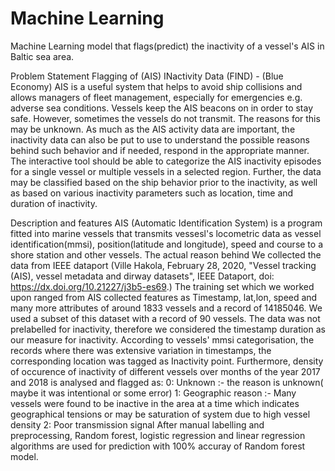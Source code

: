 # Machine Learning
Machine Learning model that flags(predict) the inactivity of a vessel's AIS in Baltic sea area.

Problem Statement
Flagging of (AIS) INactivity Data (FIND) - (Blue Economy)
AIS is a useful system that helps to avoid ship collisions and allows managers of fleet management, especially for emergencies e.g. adverse sea conditions. Vessels keep the AIS beacons on in order to stay safe. However, sometimes the vessels do not transmit. The reasons for this may be unknown. As much as the AIS activity data are important, the inactivity data can also be put to use to understand the possible reasons behind such behavior and if needed, respond in the appropriate manner. The interactive tool should be able to categorize the AIS inactivity episodes for a single vessel or multiple vessels in a selected region. Further, the data may be classified based on the ship behavior prior to the inactivity, as well as based on various inactivity parameters such as location, time and duration of inactivity.

Description and features
AIS (Automatic Identification System) is a program fitted into marine vessels that transmits vessesl's locometric data as vessel identification(mmsi), position(latitude and longitude), speed and course to a shore station and other vessels. The actual reason behind We collected the data from IEEE dataport (Ville Hakola, February 28, 2020, "Vessel tracking (AIS), vessel metadata and dirway datasets", IEEE Dataport, doi: https://dx.doi.org/10.21227/j3b5-es69.) The training set which we worked upon ranged from AIS collected features as Timestamp, lat,lon, speed and many more attributes of around 1833 vessels and a record of 14185046. We used a subset of this dataset with a record of 90 vessels. The data was not prelabelled for inactivity, therefore we considered the timestamp duration as our measure for inactivity. According to vessels' mmsi categorisation, the records where there was extensive variation in timestamps, the corresponding location was tagged as Inactivity point. Furthermore, density of occurence of inactivity of different vessels over months of the year 2017 and 2018 is analysed and flagged as:
0: Unknown :- the reason is unknown( maybe it was intentional or some error)
1: Geographic reason :- Many vessels were found to be inactive in the area at a time which indicates geographical tensions or may be saturation of system due to high vessel density
2: Poor transmission signal
After manual labelling and preprocessing, Random forest, logistic regression and linear regression algorithms are used for prediction with 100% accuray of Random forest model.
